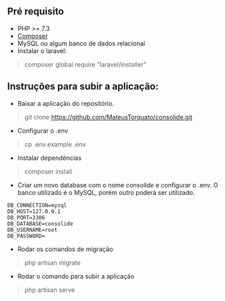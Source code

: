 Pré requisito
------------

* PHP >= 7.3
* [Composer](https://getcomposer.org/download/ "Composer")
* MySQL ou algum banco de dados relacional
* Instalar o laravel:
> composer global require "laravel/installer"

Instruções para subir a aplicação:
------------

* Baixar a aplicação do repositório.
> git clone https://github.com/MateusTorquato/consolide.git

* Configurar o .env
> cp .env.example .env

* Instalar dependências
> composer install

* Criar um novo database com o nome *consolide* e configurar o .env. O banco utilizado é o MySQL, porém outro poderá ser utilizado.
```
DB_CONNECTION=mysql
DB_HOST=127.0.0.1
DB_PORT=3306
DB_DATABASE=consolide
DB_USERNAME=root
DB_PASSWORD=
```
* Rodar os comandos de migração
> php artisan migrate

* Rodar o comando para subir a aplicação
> php artisan serve
